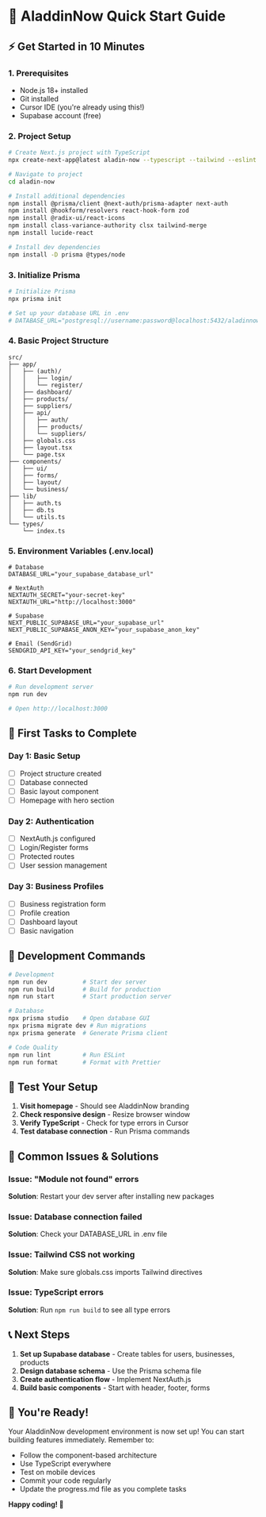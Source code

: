 # 🚀 AladdinNow Quick Start Guide

## ⚡ Get Started in 10 Minutes

### 1. Prerequisites
- Node.js 18+ installed
- Git installed
- Cursor IDE (you're already using this!)
- Supabase account (free)

### 2. Project Setup

```bash
# Create Next.js project with TypeScript
npx create-next-app@latest aladin-now --typescript --tailwind --eslint --app --src-dir --import-alias "@/*"

# Navigate to project
cd aladin-now

# Install additional dependencies
npm install @prisma/client @next-auth/prisma-adapter next-auth
npm install @hookform/resolvers react-hook-form zod
npm install @radix-ui/react-icons
npm install class-variance-authority clsx tailwind-merge
npm install lucide-react

# Install dev dependencies
npm install -D prisma @types/node
```

### 3. Initialize Prisma

```bash
# Initialize Prisma
npx prisma init

# Set up your database URL in .env
# DATABASE_URL="postgresql://username:password@localhost:5432/aladinnow"
```

### 4. Basic Project Structure

```
src/
├── app/
│   ├── (auth)/
│   │   ├── login/
│   │   └── register/
│   ├── dashboard/
│   ├── products/
│   ├── suppliers/
│   ├── api/
│   │   ├── auth/
│   │   ├── products/
│   │   └── suppliers/
│   ├── globals.css
│   ├── layout.tsx
│   └── page.tsx
├── components/
│   ├── ui/
│   ├── forms/
│   ├── layout/
│   └── business/
├── lib/
│   ├── auth.ts
│   ├── db.ts
│   └── utils.ts
└── types/
    └── index.ts
```

### 5. Environment Variables (.env.local)

```env
# Database
DATABASE_URL="your_supabase_database_url"

# NextAuth
NEXTAUTH_SECRET="your-secret-key"
NEXTAUTH_URL="http://localhost:3000"

# Supabase
NEXT_PUBLIC_SUPABASE_URL="your_supabase_url"
NEXT_PUBLIC_SUPABASE_ANON_KEY="your_supabase_anon_key"

# Email (SendGrid)
SENDGRID_API_KEY="your_sendgrid_key"
```

### 6. Start Development

```bash
# Run development server
npm run dev

# Open http://localhost:3000
```

## 🎯 First Tasks to Complete

### Day 1: Basic Setup
- [ ] Project structure created
- [ ] Database connected
- [ ] Basic layout component
- [ ] Homepage with hero section

### Day 2: Authentication
- [ ] NextAuth.js configured
- [ ] Login/Register forms
- [ ] Protected routes
- [ ] User session management

### Day 3: Business Profiles
- [ ] Business registration form
- [ ] Profile creation
- [ ] Dashboard layout
- [ ] Basic navigation

## 🔧 Development Commands

```bash
# Development
npm run dev          # Start dev server
npm run build        # Build for production
npm run start        # Start production server

# Database
npx prisma studio    # Open database GUI
npx prisma migrate dev # Run migrations
npx prisma generate  # Generate Prisma client

# Code Quality
npm run lint         # Run ESLint
npm run format       # Format with Prettier
```

## 📱 Test Your Setup

1. **Visit homepage** - Should see AladdinNow branding
2. **Check responsive design** - Resize browser window
3. **Verify TypeScript** - Check for type errors in Cursor
4. **Test database connection** - Run Prisma commands

## 🚨 Common Issues & Solutions

### Issue: "Module not found" errors
**Solution**: Restart your dev server after installing new packages

### Issue: Database connection failed
**Solution**: Check your DATABASE_URL in .env file

### Issue: Tailwind CSS not working
**Solution**: Make sure globals.css imports Tailwind directives

### Issue: TypeScript errors
**Solution**: Run `npm run build` to see all type errors

## 📞 Next Steps

1. **Set up Supabase database** - Create tables for users, businesses, products
2. **Design database schema** - Use the Prisma schema file
3. **Create authentication flow** - Implement NextAuth.js
4. **Build basic components** - Start with header, footer, forms

## 🎉 You're Ready!

Your AladdinNow development environment is now set up! You can start building features immediately. Remember to:

- Follow the component-based architecture
- Use TypeScript everywhere
- Test on mobile devices
- Commit your code regularly
- Update the progress.md file as you complete tasks

**Happy coding! 🚀**
